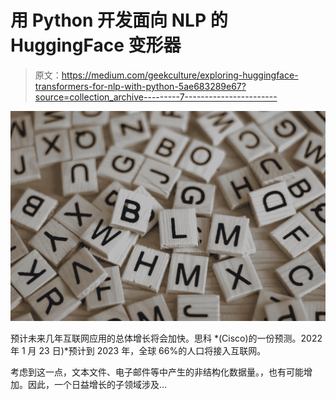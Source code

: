 # 用 Python 开发面向 NLP 的 HuggingFace 变形器

> 原文：<https://medium.com/geekculture/exploring-huggingface-transformers-for-nlp-with-python-5ae683289e67?source=collection_archive---------7----------------------->

![](img/e066e331728772ad30d3e8b7a6c5e283.png)

预计未来几年互联网应用的总体增长将会加快。思科 *(Cisco)的一份预测。2022 年 1 月 23 日)*预计到 2023 年，全球 66%的人口将接入互联网。

考虑到这一点，文本文件、电子邮件等中产生的非结构化数据量。，也有可能增加。因此，一个日益增长的子领域涉及…